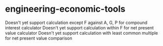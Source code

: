 # engineering-economic-tools
Doesn't yet support calculation except F against A, G, P for compound interest calculator
Doesn't yet support calculation within F for net present value calculator
Doesn't yet support calculation with least common multiple for net present value comparison
